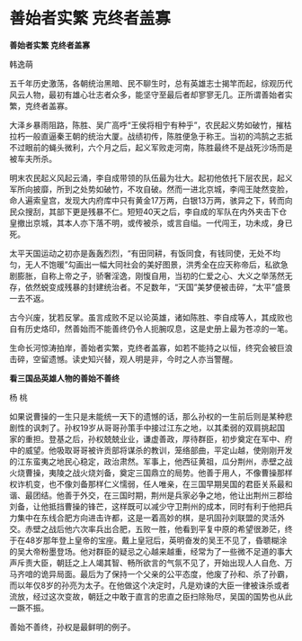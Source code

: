 # 善始者实繁 克终者盖寡

**善始者实繁 克终者盖寡**

韩逸萌 

五千年历史激荡，各朝统治黑暗、民不聊生时，总有英雄志士揭竿而起，综观历代风云人物，最初有雄心壮志者众多，能坚守至最后者却寥寥无几。正所谓善始者实繁，克终者盖寡。 

大泽乡暴雨阻路，陈胜、吴广高呼“王侯将相宁有种乎”，农民起义势如破竹，摧枯拉朽一般直逼秦王朝的统治大厦。战绩初传，陈胜便急于称王。当初的鸿鹄之志抵不过眼前的蝇头微利，六个月之后，起义军败走河南，陈胜最终不是战死沙场而是被车夫所杀。 

明末农民起义风起云涌，李自成带领的队伍最为壮大。起初他依托下层农民，起义军所向披靡，所到之处势如破竹，不攻自破。然而一进北京城，李闯王陡然变脸，命人遍索皇宫，发现大内府库中只有黄金17万两，白银13万两，骇异之下，转而向民众搜刮，其部下更是残暴不仁。短短40天之后，李自成的军队在内外夹击下仓皇撤出京城，其本人亦下落不明，或传被杀，或言自缢。一代闯王，功未成，身已死。 

太平天国运动之初亦是轰轰烈烈，“有田同耕，有饭同食，有钱同使，无处不均匀，无人不饱暖”勾画出一幅大同社会的美好图景，洪秀全在应天称帝后，私欲急剧膨胀，自称上帝之子，骄奢淫逸，刚愎自用，当初的仁爱之心、大义之举荡然无存，依然蜕变成残暴的封建统治者。不足数年，“天国”美梦便被击碎，“太平”盛景一去不返。 

古今兴废，犹若反掌。虽言成败不足以论英雄，诸如陈胜、李自成等人，其成败也自有历史烙印，然善始而不能善终仍令人扼腕叹息，这是史册上最为苍凉的一笔。 

生命长河惊涛拍岸，善始者实繁，克终者盖寡，如若不能持之以恒，终究会被巨浪击碎，空留遗憾。读史知兴替，观人明是非，今时之人亦当警醒。 

**看三国品英雄人物的善始不善终**

杨 桃 

如果说曹操的一生只是未能统一天下的遗憾的话，那么孙权的一生前后则是某种悲剧性的讽刺了。孙权19岁从哥哥孙策手中接过江东之地，以其柔弱的双肩挑起国家的重担。登基之后，孙权兢兢业业，谦虚善政，厚待群臣，初步奠定在军中、府中的威望。他吸取哥哥被许贡部将谋杀的教训，笼络部曲，平定山越，使刚刚开发的江东蛮夷之地民心稳定，政治肃然。军事上，他西征黄祖，瓜分荆州，赤壁之战火烧曹操，夷陵之战火烧刘备，奠定三国鼎立的局势。他善于用人，不像曹操那样权诈机变，也不像刘备那样仁义懦弱，任人唯亲，在三国早期吴国的君臣关系最和谐、最团结。他善于外交，在三国时期，荆州是兵家必争之地，他让出荆州三郡给刘备，让他抵挡曹操的锋芒，这样既可以减少守卫荆州的成本，同时有利于他把兵力集中在东线合肥方向进击许都，这是一着高妙的棋，是巩固孙刘联盟的灵活外交。赤壁之战后他六次率兵出合肥，五败一胜，他看到平复中原的希望很渺茫，终于在48岁那年登上皇帝的宝座。戴上皇冠后，英明奋发的吴王不见了，昏聩糊涂的吴大帝粉墨登场。他对群臣的疑忌之心越来越重，经常为了一些微不足道的事大声斥责大臣，朝廷之上人竭其智、畅所欲言的气氛不见了，开始出现人人自危、万马齐喑的诡异局面。最后为了保持一个父亲的公平态度，他废了孙和、杀了孙霸，而以年仅8岁的孙亮为太子。在他做这个决定时，凡是劝谏的大臣一律被诛杀或者流放，经过这次变故，朝廷之中敢于直言的忠直之臣扫除殆尽，吴国的国势也从此一蹶不振。 

善始不善终，孙权是最鲜明的例子。